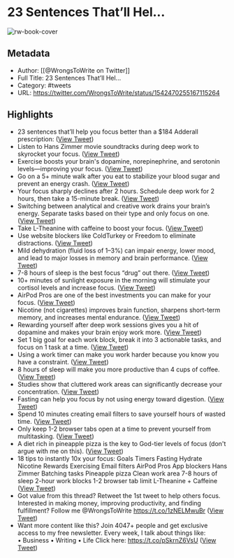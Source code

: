 # 23 Sentences That’ll Hel...

![rw-book-cover](https://pbs.twimg.com/profile_images/1415888657647501316/OEDdEhVf.jpg)

## Metadata
- Author: [[@WrongsToWrite on Twitter]]
- Full Title: 23 Sentences That’ll Hel...
- Category: #tweets
- URL: https://twitter.com/WrongsToWrite/status/1542470255167115264

## Highlights
- 23 sentences that’ll help you focus better than a $184 Adderall prescription: ([View Tweet](https://twitter.com/WrongsToWrite/status/1542470255167115264))
- Listen to Hans Zimmer movie soundtracks during deep work to skyrocket your focus. ([View Tweet](https://twitter.com/WrongsToWrite/status/1542470299882557441))
- Exercise boosts your brain's dopamine, norepinephrine, and serotonin levels—improving your focus. ([View Tweet](https://twitter.com/WrongsToWrite/status/1542470344518279171))
- Go on a 5+ minute walk after you eat to stabilize your blood sugar and prevent an energy crash. ([View Tweet](https://twitter.com/WrongsToWrite/status/1542470389158346752))
- Your focus sharply declines after 2 hours. 
  Schedule deep work for 2 hours, then take a 15-minute break. ([View Tweet](https://twitter.com/WrongsToWrite/status/1542470433953431552))
- Switching between analytical and creative work drains your brain’s energy.
  Separate tasks based on their type and only focus on one. ([View Tweet](https://twitter.com/WrongsToWrite/status/1542470478551547908))
- Take L-Theanine with caffeine to boost your focus. ([View Tweet](https://twitter.com/WrongsToWrite/status/1542470523199832067))
- Use website blockers like ColdTurkey or Freedom to eliminate distractions. ([View Tweet](https://twitter.com/WrongsToWrite/status/1542470569920167936))
- Mild dehydration (fluid loss of 1–3%) can impair energy, lower mood, and lead to major losses in memory and brain performance. ([View Tweet](https://twitter.com/WrongsToWrite/status/1542470614488944641))
- 7-8 hours of sleep is the best focus “drug” out there. ([View Tweet](https://twitter.com/WrongsToWrite/status/1542470659812610048))
- 10+ minutes of sunlight exposure in the morning will stimulate your cortisol levels and increase focus. ([View Tweet](https://twitter.com/WrongsToWrite/status/1542470704435789827))
- AirPod Pros are one of the best investments you can make for your focus. ([View Tweet](https://twitter.com/WrongsToWrite/status/1542470749046325248))
- Nicotine (not cigarettes) improves brain function, sharpens short-term memory, and increases mental endurance. ([View Tweet](https://twitter.com/WrongsToWrite/status/1542470793757589508))
- Rewarding yourself after deep work sessions gives you a hit of dopamine and makes your brain enjoy work more. ([View Tweet](https://twitter.com/WrongsToWrite/status/1542470838376710144))
- Set 1 big goal for each work block, break it into 3 actionable tasks, and focus on 1 task at a time. ([View Tweet](https://twitter.com/WrongsToWrite/status/1542470882907627520))
- Using a work timer can make you work harder because you know you have a constraint. ([View Tweet](https://twitter.com/WrongsToWrite/status/1542470927572770818))
- 8 hours of sleep will make you more productive than 4 cups of coffee. ([View Tweet](https://twitter.com/WrongsToWrite/status/1542470972284051458))
- Studies show that cluttered work areas can significantly decrease your concentration. ([View Tweet](https://twitter.com/WrongsToWrite/status/1542471016823328768))
- Fasting can help you focus by not using energy toward digestion. ([View Tweet](https://twitter.com/WrongsToWrite/status/1542471061572562946))
- Spend 10 minutes creating email filters to save yourself hours of wasted time. ([View Tweet](https://twitter.com/WrongsToWrite/status/1542471106308841472))
- Only keep 1-2 browser tabs open at a time to prevent yourself from multitasking. ([View Tweet](https://twitter.com/WrongsToWrite/status/1542471150944518144))
- A diet rich in pineapple pizza is the key to God-tier levels of focus (don't argue with me on this). ([View Tweet](https://twitter.com/WrongsToWrite/status/1542471195580407810))
- 18 tips to instantly 10x your focus:
  Goals
  Timers
  Fasting
  Hydrate
  Nicotine
  Rewards
  Exercising
  Email filters
  AirPod Pros
  App blockers
  Hans Zimmer
  Batching tasks
  Pineapple pizza
  Clean work area
  7-8 hours of sleep
  2-hour work blocks
  1-2 browser tab limit
  L-Theanine + Caffeine ([View Tweet](https://twitter.com/WrongsToWrite/status/1542471240107102208))
- Got value from this thread?
  Retweet the 1st tweet to help others focus.
  Interested in making money, improving productivity, and finding fulfillment?
  Follow me @WrongsToWrite
  https://t.co/1zNELMwuBr ([View Tweet](https://twitter.com/WrongsToWrite/status/1542471284784873474))
- Want more content like this?
  Join 4047+ people and get exclusive access to my free newsletter.
  Every week, I talk about things like:
  • Business
  • Writing
  • Life
  Click here: https://t.co/pSkrnZ6VsU ([View Tweet](https://twitter.com/WrongsToWrite/status/1542471329663836161))
